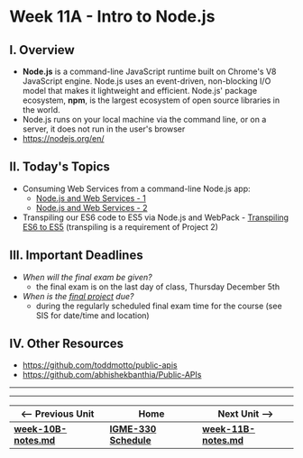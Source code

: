 # Week 11A - Intro to Node.js

## I. Overview
- **Node.js** is a command-line JavaScript runtime built on Chrome's V8 JavaScript engine. Node.js uses an event-driven, non-blocking I/O model that makes it lightweight and efficient. Node.js' package ecosystem, **npm**, is the largest ecosystem of open source libraries in the world.
- Node.js runs on your local machine via the command line, or on a server, it does not run in the user's browser
- https://nodejs.org/en/

## II. Today's Topics

- Consuming Web Services from a command-line Node.js app:
  - [Node.js and Web Services - 1](https://github.com/tonethar/IGME-330-Master/blob/master/notes/node-and-web-services-1.md)
  - [Node.js and Web Services - 2](https://github.com/tonethar/IGME-330-Master/blob/master/notes/node-and-web-services-2.md)
- Transpiling our ES6 code to ES5 via Node.js and WebPack - [Transpiling ES6 to ES5](https://github.com/tonethar/IGME-330-Master/blob/master/notes/node-and-transpiling.md) (transpiling is a requirement of Project 2)

## III. Important Deadlines

- *When will the final exam be given?*
  - the final exam is on the last day of class, Thursday December 5th
- *When is the [final project](../projects/project-2.md) due?*
  - during the regularly scheduled final exam time for the course (see SIS for date/time and location)
  
## IV. Other Resources
- https://github.com/toddmotto/public-apis
- https://github.com/abhishekbanthia/Public-APIs
  

<hr><hr>

| <-- Previous Unit | Home | Next Unit -->
| --- | --- | --- 
| [**week-10B-notes.md**](week-10B-notes.md)     |  [**IGME-330 Schedule**](../schedule.md) | [**week-11B-notes.md**](week-11B-notes.md)
